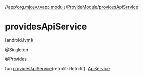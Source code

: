 //[app](../../../index.md)/[org.mjdev.tvapp.module](../index.md)/[ProvideModule](index.md)/[providesApiService](provides-api-service.md)

# providesApiService

[androidJvm]\

@Singleton

@Provides

fun [providesApiService](provides-api-service.md)(retrofit: Retrofit): [ApiService](../../org.mjdev.tvapp.repository/-api-service/index.md)
